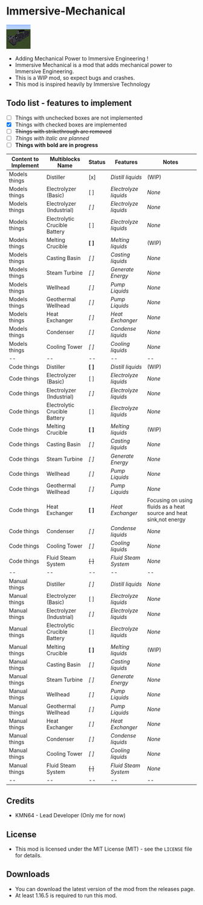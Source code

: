 # Immersive-Mechanical

![Alt text](src/main/resources/imlogo.png?raw=true "Immersive Mechanical")

- Adding Mechanical Power to Immersive Engineering !
- Immersive Mechanical is a mod that adds mechanical power to Immersive Engineering.
- This is a WIP mod, so expect bugs and crashes.
- This mod is inspired heavily by Immersive Technology

## Todo list - features to implement

- [ ] Things with unchecked boxes are not implemented
- [x] Things with checked boxes are implemented
- [ ] ~~Things with strikethrough are removed~~
- [ ] *Things with italic are planned*
- [ ] **Things with bold are in progress**

| Content to Implement | Multiblocks Name | Status | Features | Notes |
|----------------------|------------------|--------|----------|-------|
| Models things | Distiller | [x] | *Distill liquids* | (WIP) |
| Models things | Electrolyzer (Basic) | [ ] | *Electrolyze liquids* | *None* |
| Models things | Electrolyzer (Industrial) | *[ ]* | *Electrolyze liquids* | *None* |
| Models things | Electrolytic Crucible Battery | [ ] | *Electrolyze liquids* | *None* |
| Models things | Melting Crucible | **[ ]** | *Melting liquids* | (WIP) |
| Models things | Casting Basin | *[ ]* | *Casting liquids* | *None* |
| Models things | Steam Turbine | *[ ]* | *Generate Energy* | *None* |
| Models things | Wellhead | *[ ]* | *Pump Liquids* | *None* |
| Models things | Geothermal Wellhead | *[ ]* | *Pump Liquids* | *None* |
| Models things | Heat Exchanger | *[ ]* | *Heat Exchanger* | *None* |
| Models things | Condenser | *[ ]* | *Condense liquids* | *None* |
| Models things | Cooling Tower | *[ ]* | *Cooling liquids* | *None* |
|--|--|--|--|--|
| Code things | Distiller | **[ ]** | *Distill liquids* | (WIP) |
| Code things | Electrolyzer (Basic) | [ ] | *Electrolyze liquids* | *None* |
| Code things | Electrolyzer (Industrial) | *[ ]* | *Electrolyze liquids* | *None* |
| Code things | Electrolytic Crucible Battery | [ ] | *Electrolyze liquids* | *None* |
| Code things | Melting Crucible | **[ ]** | *Melting liquids* | (WIP) |
| Code things | Casting Basin | *[ ]* | *Casting liquids* | *None* |
| Code things | Steam Turbine | *[ ]* | *Generate Energy* | *None* |
| Code things | Wellhead | *[ ]* | *Pump Liquids* | *None* |
| Code things | Geothermal Wellhead | *[ ]* | *Pump Liquids* | *None* |
| Code things | Heat Exchanger | **[ ]** | *Heat Exchanger* | Focusing on using fluids as a heat source and heat sink,not energy |
| Code things | Condenser | *[ ]* | *Condense liquids* | *None* |
| Code things | Cooling Tower | *[ ]* | *Cooling liquids* | *None* |
| Code things | Fluid Steam System | ~~[ ]~~ | *Fluid Steam System* | *None* |
|--|--|--|--|--|
| Manual things | Distiller | *[ ]* | *Distill liquids* | *None* |
| Manual things | Electrolyzer (Basic) | [ ] | *Electrolyze liquids* | *None* |
| Manual things | Electrolyzer (Industrial) | *[ ]* | *Electrolyze liquids* | *None* |
| Manual things | Electrolytic Crucible Battery | [ ] | *Electrolyze liquids* | *None* |
| Manual things | Melting Crucible | **[ ]** | *Melting liquids* | (WIP) |
| Manual things | Casting Basin | *[ ]* | *Casting liquids* | *None* |
| Manual things | Steam Turbine | *[ ]* | *Generate Energy* | *None* |
| Manual things | Wellhead | *[ ]* | *Pump Liquids* | *None* |
| Manual things | Geothermal Wellhead | *[ ]* | *Pump Liquids* | *None* |
| Manual things | Heat Exchanger | *[ ]* | *Heat Exchanger* | *None* |
| Manual things | Condenser | *[ ]* | *Condense liquids* | *None* |
| Manual things | Cooling Tower | *[ ]* | *Cooling liquids* | *None* |
| Manual things | Fluid Steam System | ~~[ ]~~ | *Fluid Steam System* | *None* |
|--|--|--|--|--|

## Credits

- KMN64 - Lead Developer (Only me for now)

## License

- This mod is licensed under the MIT License (MIT) - see the `LICENSE` file for details.

## Downloads

- You can download the latest version of the mod from the releases page.
- At least 1.16.5 is required to run this mod.
